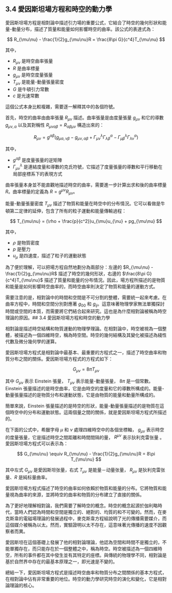 ## 3.4 愛因斯坦場方程和時空的動力學

愛因斯坦場方程是相對論中描述引力場的重要公式，它結合了時空的幾何形狀和能量-動量分布，描述了質量和能量如何影響時空的曲率。該公式的表達式為：

$$ R_{\mu\nu} - \frac{1}{2}g_{\mu\nu}R = \frac{8\pi G}{c^4}T_{\mu\nu} $$

其中，

- $R_{\mu\nu}$ 是時空曲率張量
- $R$ 是曲率標量
- $g_{\mu\nu}$ 是時空度量張量
- $T_{\mu\nu}$ 是能量-動量張量密度
- $G$ 是牛頓引力常數
- $c$ 是光速常數

這個公式本身比較複雜，需要逐一解釋其中的各個符號。

首先，時空的曲率由曲率張量 $R_{\mu\nu}$ 描述。曲率張量是由度量張量 $g_{\mu\nu}$ 和它的導數 $g_{\mu\nu,\alpha}$ 以及其對稱性 $R_{\mu\nu\alpha\beta} = R_{\alpha\beta\mu\nu}$ 構造出來的：

$$ R_{\mu\nu} = g^{\alpha\beta} (g_{\mu\alpha,\nu\beta}-g_{\mu\nu,\alpha\beta}+\Gamma^{\lambda}_{\mu\nu}\Gamma^{\alpha}_{\lambda\beta}-\Gamma^{\lambda}_{\mu\beta}\Gamma^{\alpha}_{\lambda\nu}) $$

其中，

- $g^{\alpha\beta}$ 是度量張量的逆矩陣
- $\Gamma^{\lambda}_{\mu\nu}$ 是連結度量和導數的克氏符號，它描述了度量張量的導數和平行移動在局部座標系下的表現方式

曲率張量本身並不能直觀地描述時空的曲率，需要進一步計算出求和後的曲率標量 $R$。曲率標量的定義為 $R = g^{\mu\nu}R_{\mu\nu}$。

能量-動量張量密度 $T_{\mu\nu}$ 描述了物質和能量在時空中的分布情況。它可以看做是牛頓第二定律的延伸，包含了所有的粒子運動和能量傳輸過程：

$$ T_{\mu\nu} = (\rho + \frac{p}{c^2})u_{\mu}u_{\nu} + pg_{\mu\nu} $$

其中，

- $\rho$ 是物質密度
- $p$ 是壓力
- $u_{\mu}$ 是四速度，描述了粒子的運動狀態

為了便於理解，可以把場方程自然地劃分為兩部分：左邊的 $R_{\mu\nu} - \frac{1}{2}g_{\mu\nu}R$ 描述了時空的幾何形狀，右邊的 $\frac{8\pi G}{c^4}T_{\mu\nu}$ 描述了質量和能量的分布情況。因此，場方程所描述的是物質和能量是如何影響時空曲率的，而時空曲率則決定了物質和能量的運動方式。

需要注意的是，相對論中的時間和空間是不可分割的整體，需要統一起來考慮。在曲率方程中，時間和空間分別對應著 $g_{00}$ 和 $g_{ij}$。這意味著物理學家無法單獨探討時間或空間的本質，而需要將它們結合起來研究。這也是為什麼相對論被稱為時空理論的原因。## 3.4 愛因斯坦場方程和時空的動力學

相對論是描述時空結構和物質運動的物理學理論。在相對論中，時空被視為一個整體，被描述為一個四維時空，稱為時空間。時空的幾何結構及其變化被描述為綫性代數及微分幾何學的運算。

愛因斯坦場方程式是相對論中最基本、最重要的方程式之一，描述了時空曲率和物質分布之間的關係。愛因斯坦場方程式的方程式如下：

$$ G_{\mu\nu} = 8\pi T_{\mu\nu} $$

其中 $G_{\mu\nu}$ 表示 Einstein 張量， $T_{\mu\nu}$ 表示能量-動量張量， $8\pi$ 是一個常數。Einstein 張量描述的是時空曲率，它是由時空的度量和它的導數所構成的。能量-動量張量描述的是物質分布和運動狀態，它是由物質的能量和動量所構成的。

簡單來說，Einstein 張量描述的是時空的形狀，能量-動量張量描述的是物質在這個時空中的分布和運動狀態。這兩個量之間的關係，就是愛因斯坦場方程式所描述的。

在下面的公式中，希臘字母 $\mu$ 和 $\nu$ 處理四維時空中的各個坐標軸， $g_{\mu\nu}$ 表示時空的度量張量，它是描述時空之間距離和時間間隔的量， $R^{\mu\nu}$ 表示狄利克雷张量 。愛因斯坦場方程式可以表示為：

$$ G_{\mu\nu} \equiv R_{\mu\nu} - \frac{1}{2}g_{\mu\nu}R = 8\pi T_{\mu\nu} $$

其中左式 $G_{\mu\nu}$ 是愛因斯坦张量，右式 $T_{\mu\nu}$ 是能量－动量张量， $R_{\mu\nu}$ 是狄利克雷张量、$R$ 是純标量曲率。

愛因斯坦場方程式描述了時空的曲率如何依賴於物質和能量的分布。它將物質和能量視為曲率的來源，並將時空的曲率和物質的分布建立了直接的關係。

為了更好地理解相對論，我們需要了解時空的概念。時空的概念起源於伽利略時代，當時人們認為時間和空間是獨立的、絕對的、均質的和不可變的。然而，在麥克斯韋的電磁場理論的發展過程中，麥克斯韋方程組說明了光的傳播需要媒介，而這個媒介被稱為以太。然而，實驗證明以太不存在，這意味著光傳播的速度不因觀察者而異。

愛因斯坦在這個基礎上發展了他的相對論理論，他認為空間和時間不是獨立的，不能單獨存在，而只能存在於一個整體之中，稱為時空。時空被描述為一個四維時空，所有的事件都在其中發生並有其特定的座標。與傳統的物理學不同，相對論是基於自然界中存在的最基本原理之一，即光速是不變的。

總結一下，愛因斯坦場方程式是描述時空曲率和物質分布之間關係的基本方程式，在相對論中佔有非常重要的地位。時空的動力學研究時空的演化和變化，它是相對論理論的核心。